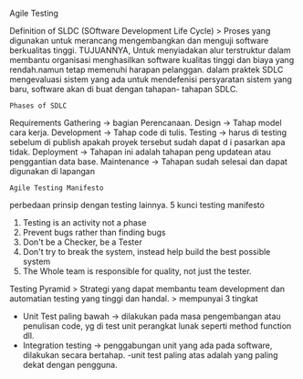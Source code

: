 Agile Testing

Definition of SLDC (SOftware Development Life Cycle)
\> Proses yang digunakan untuk merancang mengembangkan dan menguji software berkualitas tinggi.
TUJUANNYA, Untuk menyiadakan alur terstruktur dalam membantu organisasi 	menghasilkan software kualitas tinggi dan biaya yang rendah.namun tetap memenuhi harapan pelanggan. dalam praktek SDLC mengevaluasi sistem yang ada untuk mendefenisi persyaratan sistem yang baru, software akan di buat dengan tahapan- tahapan SDLC.




	Phases of SDLC

Requirements Gathering -> bagian Perencanaan.
Design -> Tahap model cara kerja.
Development -> Tahap code di tulis.
Testing -> harus di testing sebelum di publish apakah proyek tersebut sudah dapat d		i pasarkan apa tidak.
Deployment -> Tahapan ini adalah tahapan peng updatean atau penggantian data base.
Maintenance -> Tahapan sudah selesai dan dapat digunakan di lapangan

	Agile Testing Manifesto
perbedaan prinsip dengan testing lainnya.
	5 kunci testing manifesto

1. Testing is an activity not a phase
2.  Prevent bugs rather than finding bugs
3. Don't be a Checker, be a Tester
4. Don't try to break the system, instead help build the best possible system
5. The Whole team is responsible for quality, not just the tester.
 

Testing Pyramid
\> Strategi yang dapat membantu team development dan automatian testing yang tinggi dan handal.
\> mempunyai 3 tingkat 
- Unit Test paling bawah -> dilakukan pada masa pengembangan atau penulisan code, yg di test unit perangkat lunak seperti method function dll.
- Integration testing -> penggabungan unit yang ada pada software, dilakukan secara bertahap.
-unit test paling atas adalah yang paling dekat dengan pengguna.